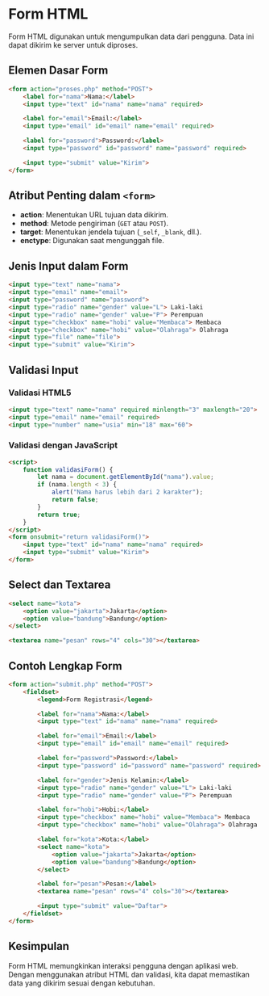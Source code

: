 # Form HTML

Form HTML digunakan untuk mengumpulkan data dari pengguna. Data ini dapat dikirim ke server untuk diproses.

## Elemen Dasar Form

```html
<form action="proses.php" method="POST">
    <label for="nama">Nama:</label>
    <input type="text" id="nama" name="nama" required>

    <label for="email">Email:</label>
    <input type="email" id="email" name="email" required>

    <label for="password">Password:</label>
    <input type="password" id="password" name="password" required>

    <input type="submit" value="Kirim">
</form>
```

## Atribut Penting dalam `<form>`

- **action**: Menentukan URL tujuan data dikirim.
- **method**: Metode pengiriman (`GET` atau `POST`).
- **target**: Menentukan jendela tujuan (`_self`, `_blank`, dll.).
- **enctype**: Digunakan saat mengunggah file.

## Jenis Input dalam Form

```html
<input type="text" name="nama">
<input type="email" name="email">
<input type="password" name="password">
<input type="radio" name="gender" value="L"> Laki-laki
<input type="radio" name="gender" value="P"> Perempuan
<input type="checkbox" name="hobi" value="Membaca"> Membaca
<input type="checkbox" name="hobi" value="Olahraga"> Olahraga
<input type="file" name="file">
<input type="submit" value="Kirim">
```

## Validasi Input

### Validasi HTML5

```html
<input type="text" name="nama" required minlength="3" maxlength="20">
<input type="email" name="email" required>
<input type="number" name="usia" min="18" max="60">
```

### Validasi dengan JavaScript

```html
<script>
    function validasiForm() {
        let nama = document.getElementById("nama").value;
        if (nama.length < 3) {
            alert("Nama harus lebih dari 2 karakter");
            return false;
        }
        return true;
    }
</script>
<form onsubmit="return validasiForm()">
    <input type="text" id="nama" name="nama" required>
    <input type="submit" value="Kirim">
</form>
```

## Select dan Textarea

```html
<select name="kota">
    <option value="jakarta">Jakarta</option>
    <option value="bandung">Bandung</option>
</select>

<textarea name="pesan" rows="4" cols="30"></textarea>
```

## Contoh Lengkap Form

```html
<form action="submit.php" method="POST">
    <fieldset>
        <legend>Form Registrasi</legend>

        <label for="nama">Nama:</label>
        <input type="text" id="nama" name="nama" required>

        <label for="email">Email:</label>
        <input type="email" id="email" name="email" required>

        <label for="password">Password:</label>
        <input type="password" id="password" name="password" required>

        <label for="gender">Jenis Kelamin:</label>
        <input type="radio" name="gender" value="L"> Laki-laki
        <input type="radio" name="gender" value="P"> Perempuan

        <label for="hobi">Hobi:</label>
        <input type="checkbox" name="hobi" value="Membaca"> Membaca
        <input type="checkbox" name="hobi" value="Olahraga"> Olahraga

        <label for="kota">Kota:</label>
        <select name="kota">
            <option value="jakarta">Jakarta</option>
            <option value="bandung">Bandung</option>
        </select>

        <label for="pesan">Pesan:</label>
        <textarea name="pesan" rows="4" cols="30"></textarea>

        <input type="submit" value="Daftar">
    </fieldset>
</form>
```

## Kesimpulan

Form HTML memungkinkan interaksi pengguna dengan aplikasi web. Dengan menggunakan atribut HTML dan validasi, kita dapat memastikan data yang dikirim sesuai dengan kebutuhan.
